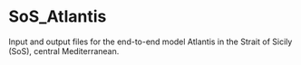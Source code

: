 # SoS_Atlantis

Input and output files for the end-to-end model Atlantis in the Strait of Sicily (SoS), central Mediterranean.

